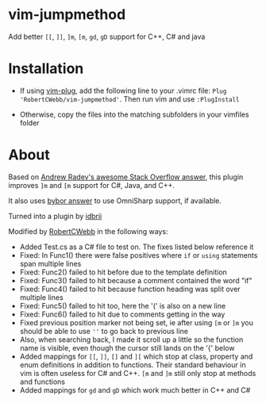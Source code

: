 # vim-jumpmethod
Add better `[[`, `]]`, `]m`, `[m`, `gd`, `gD` support for C++, C# and java

# Installation

* If using [vim-plug](https://github.com/junegunn/vim-plug), add the following line to your .vimrc file:
`Plug 'RobertCWebb/vim-jumpmethod'`.  Then run vim and use `:PlugInstall`

* Otherwise, copy the files into the matching subfolders in your vimfiles folder

# About

Based on [Andrew Radev's awesome Stack Overflow
answer](https://stackoverflow.com/a/6855438/79125), this plugin improves
`]m` and `[m` support for C#, Java, and C++.

It also uses [bybor answer](https://stackoverflow.com/a/25521838/79125) to use
OmniSharp support, if available.


Turned into a plugin by [idbrii](https://github.com/idbrii/vim-jumpmethod)

Modified by [RobertCWebb](https://github.com/RobertCWebb/vim-jumpmethod) in the following ways:

* Added Test.cs as a C# file to test on.  The fixes listed below reference it
* Fixed: In Func1() there were false positives where `if` or `using` statements span multiple lines
* Fixed: Func2() failed to hit before due to the template definition
* Fixed: Func3() failed to hit because a comment contained the word "if"
* Fixed: Func4() failed to hit because function heading was split over multiple lines
* Fixed: Func5() failed to hit too, here the '(' is also on a new line
* Fixed: Func6() failed to hit due to comments getting in the way
* Fixed previous position marker not being set, ie after using `[m` or `]m` you should be able to use `''` to go back to previous line
* Also, when searching back, I made it scroll up a little so the function name is visible, even though the cursor still lands on the '{' below
* Added mappings for `[[`, `]]`, `[]` and `][` which stop at class, property and enum definitions in addition to functions.  Their standard behaviour in vim is often useless for C# and C++.  `[m` and `]m` still only stop at methods and functions
* Added mappings for `gd` and `gD` which work much better in C++ and C#
